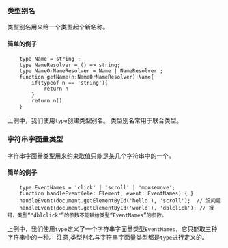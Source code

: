 ### 类型别名
类型别名用来给一个类型起个新名称。
#### 简单的例子
```
    type Name = string ;
    type NameResolver = () => string;
    type NameOrNameResolver = Name | NameResolver ;
    function getName(n:NameOrNameResolver):Name{
        if(typeof n == 'string'){
            return n
        }
        return n()
    }
```
上例中，我们使用`type`创建类型别名。
类型别名常用于联合类型。
### 字符串字面量类型
字符串字面量类型用来约束取值只能是某几个字符串中的一个。
#### 简单的例子
```
    type EventNames = 'click' | 'scroll' | 'mousemove';
    function handleEvent(ele: Element, event: EventNames) { }
    handleEvent(document.getElementById('hello'), 'scroll');  // 没问题
    handleEvent(document.getElementById('world'), 'dblclick'); // 报错，类型“"dblclick"”的参数不能赋给类型“EventNames”的参数。
```
上例中，我们使用`type`定义了一个字符串字面量类型`EventNames`，它只能取三种字符串中的一种。
注意,类型别名与字符串字面量类型都是`type`进行定义的。
